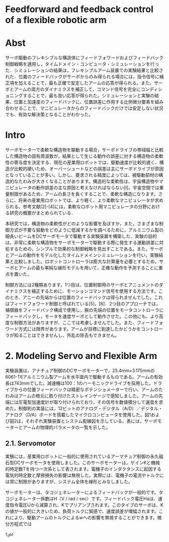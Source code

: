 # Feedforward and feedback control of a flexible robotic arm

# Abst

サーボ駆動のフレキシブルな構造体にフィードフォワードおよびフィードバック制御戦略を適用し，タイムドメイン・コンピュータ・シミュレーションを行った．シミュレーションの結果は，フレキシブルアーム装置での実験結果と比較された．位置のフィードバックがサーボからのみ得られる場合には，指令信号に補正項を加えることで，最も正確で安定したアームの応答が得られる。また，サーボとアームの両方のダイナミクスを補正して，コマンド信号を完全にコンディショニングすることで，最も良い応答が得られた。シミュレーションと実験の結果、位置と加速度のフィードバックに、位置誤差に作用する比例微分要素を組み合わせることで、マニピュレータからのフィードバックだけでは安定しない状況でも、有効な解決策となることがわかった。

# Intro

サーボモーターで柔軟な構造物を駆動する場合，サーボドライブの帯域幅と比較した構造物の固有周波数が，結果として生じる動作の誤差に対する構造物の柔軟性の寄与度を決定する．現在の産業用ロボットでは、駆動速度が比較的遅く、構造が比較的硬いため、オーバーシュートなどの誤差は主にサーボドライブが原因となっていることが多い。しかし、要求される精度によっては、被駆動部材の構造的なたわみが大きくなることがあります。構造的な柔軟性は、宇宙構造物やマニピュレータの動作誤差の主な原因と考えなければならない[I]。宇宙空間では重量制限があるため、アームの長さを長くすることで、柔軟な構造になります。さらに、将来の産業用ロボットでは、より軽く、より柔軟なマニピュレータが求められる。参考文献[2]-[4]には，柔軟なロボット用マニピュレータの分野における研究の概要がまとめられている．

本研究では，構造物の柔軟性がどのような影響を及ぼすか，また，さまざまな制御方式が不要な振動をどのように低減するかを調べるために，アルミニウム製の細長いビームをDCサーボモータで駆動する実験装置を構築した．実験の目的は，非常に柔軟な構造物をサーボモーターで駆動する際に発生する運動誤差に対処するための，シンプルで効果的な制御戦略を見出すことである。また，サーボとアームの動作をモデル化したタイムドメインシミュレーションを行い，実験結果と比較しました。ロボットコントローラは膨大な計算量を必要とするため，サーボとアームの最も単純な線形モデルを用いて，正確な動作を予測することに重点を置いた。

制御方法には2種類あります。1つ目は、位置制御用のサーボとアニュメントのダイナミクスを補正するために、モーションコマンド信号を使用する方法です。このとき、アニーの先端からは位置のフィードバックは得られませんでした。これはフィードフォワード制御と呼ばれている[5]，[6]．2つ目のアプローチでは，補償器をフィードバック構成で使用し，腕の先端の位置をモータコントローラにフィードバックし，モータを速度サーボとして動作させた。この他にも、より高度な制御方法がありますが、ここでは考慮しませんでした。また、フィードフォワード方式には限界があります。アームが目標に到達したかどうかをコントローラが知ることはできませんし、外乱の除去もできません。

# 2. Modeling Servo and Flexible Arm

実験装置は，アナチュア制御のDCサーボモーターで，25.4mm×3.175mmの6061-T6アルミニウム製アームを水平面内で駆動するものである。アームの有効長は743mmでした。減速機は100：1のハーモニックドライブを採用した。ドライブからの位置フィードバックは精密なポテンショメーターで行い、アームのたわみはアームの根元に取り付けたストレインゲージで感知しました。アームの先端には圧電型加速度計が取り付けられており，その信号を数値積分して速度を求めた。制御則の実装には，12ビットのアナログ・デジタル（A/D）／デジタル・アナログ（D/A）ボードを搭載したマイクロコンピュータを使用した。図1および図2は，それぞれ実験装置とシステム配線図を示している。表には，サーボモーターとアームの物理的パラメータの一覧を示した。

## 2.1. Servomotor

実験には，産業用ロボットに一般的に使用されているアーマチュア制御の永久磁石型DCサーボモータを使用しました。このサーボモーターは，ゲインKと機械的時定数Tを持つ一次系として表されます。電機子のインダクタンスに起因する電気的時定数と摩擦損失の影響は無視した。実際には、電機子の電流やトルクには常に制限がありますが、システム全体を線形とみなしました。

サーボモーターは、タコジェネレーターによるフィードバックが一般的です。タコジェネレーター係数はH（V / rad / sec）です。フィードバック電圧Haは、速度指令電圧Uから減算され、Kでプリアンプされます。このタイプのサーボは、Kの値が一般的に大きいため、負荷トルクに鈍感で、速度誤差が増幅されます。これにより、駆動アームのトルクによるwへの影響を無視することができます。微分方程式では

$\tau_d \dot{\omega}$
